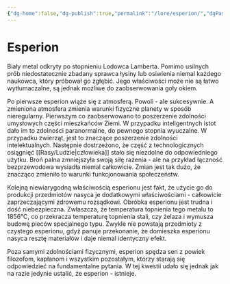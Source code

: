 ```yaml
---
{"dg-home":false,"dg-publish":true,"permalink":"/lore/esperion/","dgPassFrontmatter":true}
---
```


# Esperion

Biały metal odkryty po stopnieniu Lodowca Lamberta. Pomimo usilnych prób niedostatecznie zbadany sprawca łysiny lub osiwienia niemal każdego naukowca, który próbował go zgłębić. Jego właściwości może nie są łatwo wytłumaczalne, są jednak możliwe do zaobserwowania goły okiem.

Po pierwsze esperion wiąże się z atmosferą. Powoli - ale sukcesywnie. A zmieniona atmosfera zmienia warunki fizyczne planety w sposób nieregularny. Pierwszym co zaobserwowano to poszerzenie zdolności umysłowych części mieszkańców Ziemi. W przypadku inteligentnych istot dało im to zdolności paranormalne, do pewnego stopnia wyuczalne. W przypadku zwierząt, jest to znaczące poszerzenie zdolności intelektualnych. Następnie dostrzeżono, że część z technologicznych osiągnięć [[Rasy/Ludzie\|człowieka]] stało się niezdolne do odpowiedniego użytku. Broń palna zmniejszyła swoją siłę rażenia - ale na przykład łączność bezprzewodowa wysiadła niemal całkowicie. Zmian jest tak dużo, że znacząco zmieniło to warunki funkcjonowania społeczeństw.

Kolejną niewiarygodną właściwością esperionu jest fakt, że użycie go do produkcji przedmiotów nasyca je dodatkowymi właściwościami - całkowicie zaprzeczającymi zdrowemu rozsądkowi. Obróbka esperionu jest trudna i dość niebezpieczna. Zwłaszcza, że temperatura topnienia tego metalu to 1856°C, co przekracza temperaturę topnienia stali, czy żelaza i wymusza budowę pieców specjalnego typu. Zwykle nie powstają przedmioty z czystego esperionu, gdyż panuje przekonanie, że domieszka esperionu nasyca resztę materiałów i daje niemal identyczny efekt.

Poza samymi zdolnościami fizycznymi, esperion spędza sen z powiek filozofom, kapłanom i wszystkim pozostałym, którzy starają się odpowiedzieć na fundamentalne pytania. W tej kwestii udało się jednak jak na razie jedynie ustalić, że esperion - istnieje.